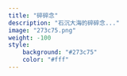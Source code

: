 ```yaml
---
title: "碎碎念"
description: "石沉大海的碎碎念..."
image: "273c75.png"
weight: -100
style:
    background: "#273c75"
    color: "#fff"
---
```

